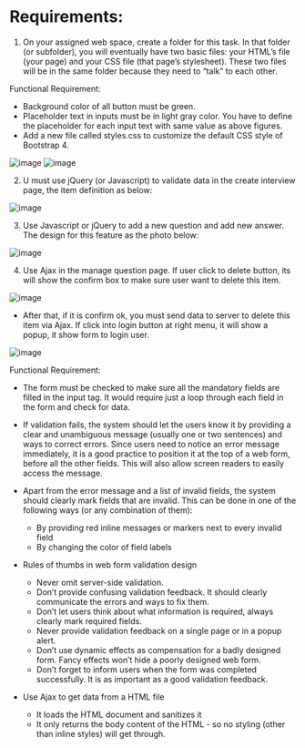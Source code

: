 # Requirements:

1. On your assigned web space, create a folder for this task.
In that folder (or subfolder), you will eventually have two basic files: your HTML’s file (your page) and your 
CSS file (that page’s stylesheet). These two files will be in the same folder because they need to “talk” to each 
other.

Functional Requirement:
- Background color of all button must be green.
- Placeholder text in inputs must be in light gray color. You have to define the placeholder for each input text with same value as above figures.
- Add a new file called styles.css to customize the default CSS style of Bootstrap 4.

![image](https://github.com/Rootbie/poll-web-exercise/assets/95699016/d23dc5b8-da07-443c-bbb5-1b9813a99980)
![image](https://github.com/Rootbie/poll-web-exercise/assets/95699016/3e419ec7-1ceb-43a8-8bf6-fb1545b87051)

2. U must use jQuery (or Javascript) to validate data in the create interview page, the item 
definition as below:

![image](https://github.com/Rootbie/poll-web-exercise/assets/95699016/8a9705d0-c0da-4682-bd59-3743b510ed00)

3. Use Javascript or jQuery to add a new question and add new answer. The design for this feature as the photo 
below:

![image](https://github.com/Rootbie/poll-web-exercise/assets/95699016/2223ee15-b494-47da-859e-0d4fd4c894e8)

4. Use Ajax in the manage question page. If user click to delete button, its will show the confirm box to make sure 
user want to delete this item.

![image](https://github.com/Rootbie/poll-web-exercise/assets/95699016/fe8b5e61-65de-4f92-a52e-6d38b5b400a9)

- After that, if it is confirm ok, you must send data to server to delete this item via Ajax. 
If click into login button at right menu, it will show a popup, it show form to login user.

![image](https://github.com/Rootbie/poll-web-exercise/assets/95699016/562d61ff-0518-4cee-a0a0-caa35f144afc)


Functional Requirement:
- The form must be checked to make sure all the mandatory fields are filled in the input tag. It would
  require just a loop through each field in the form and check for data.
  
- If validation fails, the system should let the users know it by providing a clear and unambiguous
  message (usually one or two sentences) and ways to correct errors. Since users need to notice an
  error message immediately, it is a good practice to position it at the top of a web form, before all the
  other fields. This will also allow screen readers to easily access the message.
  
- Apart from the error message and a list of invalid fields, the system should clearly mark fields that are
  invalid. This can be done in one of the following ways (or any combination of them):
    + By providing red inline messages or markers next to every invalid field
    + By changing the color of field labels

- Rules of thumbs in web form validation design
    + Never omit server-side validation.
    + Don’t provide confusing validation feedback. It should clearly communicate the errors and 
      ways to fix them.
    + Don’t let users think about what information is required, always clearly mark required fields.
    + Never provide validation feedback on a single page or in a popup alert.
    + Don’t use dynamic effects as compensation for a badly designed form. Fancy effects won’t
      hide a poorly designed web form.
    + Don’t forget to inform users when the form was completed successfully. It is as important 
      as a good validation feedback.
      
- Use Ajax to get data from a HTML file
    + It loads the HTML document and sanitizes it
    + It only returns the body content of the HTML - so no styling (other than inline styles) will 
      get through.
